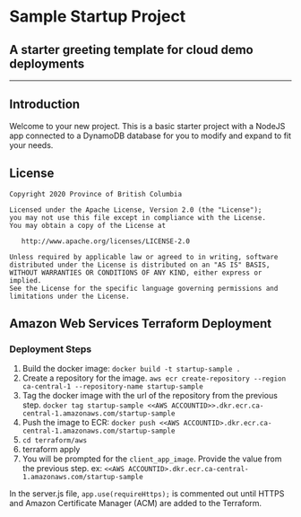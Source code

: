 # Sample Startup Project

## A starter greeting template for cloud demo deployments

---

## Introduction

Welcome to your new project.  This is a basic starter project with a NodeJS app connected to a DynamoDB database for you to modify and expand to fit your needs.

## License

    Copyright 2020 Province of British Columbia

    Licensed under the Apache License, Version 2.0 (the "License");
    you may not use this file except in compliance with the License.
    You may obtain a copy of the License at

       http://www.apache.org/licenses/LICENSE-2.0

    Unless required by applicable law or agreed to in writing, software
    distributed under the License is distributed on an "AS IS" BASIS,
    WITHOUT WARRANTIES OR CONDITIONS OF ANY KIND, either express or implied.
    See the License for the specific language governing permissions and
    limitations under the License.


## Amazon Web Services Terraform Deployment

### Deployment Steps

1. Build the docker image: ``docker build -t startup-sample .``
2. Create a repository for the image. ``aws ecr create-repository --region ca-central-1 --repository-name startup-sample``
3. Tag the docker image with the url of the repository from the previous step. ``docker tag startup-sample <<AWS ACCOUNTID>>.dkr.ecr.ca-central-1.amazonaws.com/startup-sample``
4. Push the image to ECR: ``docker push <<AWS ACCOUNTID>.dkr.ecr.ca-central-1.amazonaws.com/startup-sample``
5. ``cd terraform/aws``
6. terraform apply
7. You will be prompted for the ``client_app_image``. Provide the value from the previous step. ex: ``<<AWS ACCOUNTID>.dkr.ecr.ca-central-1.amazonaws.com/startup-sample``

In the server.js file, ``app.use(requireHttps);`` is commented out until HTTPS and Amazon Certificate Manager (ACM) are added to the Terraform. 